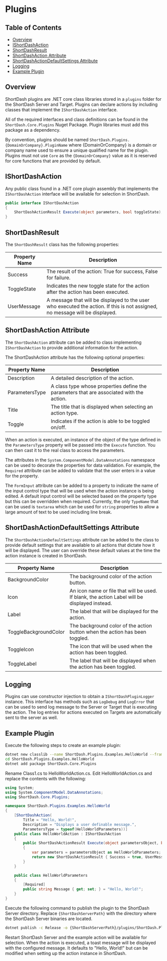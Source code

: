 # Plugins

## Table of Contents

* [Overview](#overview)
* [IShortDashAction](#ishortdashaction)
* [ShortDashResult](#shortdashresult)
* [ShortDashAction Attribute](#shortdashaction-attribute)
* [ShortDashActionDefaultSettings Attribute](#shortdashactiondefaultsettings-attribute)
* [Logging](#logging)
* [Example Plugin](#example-plugin)

## Overview

ShortDash plugins are .NET core class libraries stored in a `plugins` folder for the ShortDash Server and Target.  Plugins can declare actions by including classes that implement the `IShortDashAction` interface.

All of the required interfaces and class definitions can be found in the `ShortDash.Core.Plugins` Nuget Package.  Plugin libraries must add this package as a dependency.

By convention, plugins should be named `ShortDash.Plugins.{DomainOrCompany}.PluginName` where {DomainOrCompany} is a domain or company name used to ensure a unique qualified name for the plugin.  Plugins must not use `Core` as the `{DomainOrCompany}` value as it is reserved for core functions that are provided by default.

## IShortDashAction

Any public class found in a .NET core plugin assembly that implements the `IShortDashAction` interface will be available for selection in ShortDash.

```csharp
public interface IShortDashAction
{
    ShortDashActionResult Execute(object parameters, bool toggleState);
}
```

## ShortDashResult

The `ShortDashResult` class has the following properties:

Property Name | Description
------------- | -----------
Success | The result of the action: True for success, False for failure.
ToggleState | Indicates the new toggle state for the action after the action has been executed.
UserMessage | A message that will be displayed to the user who executed the action.  If this is not assigned, no message will be displayed.

## ShortDashAction Attribute

The `ShortDashAction` attribute can be added to class implementing `IShortDashAction` to provide additional information for the action.

The ShortDashAction attribute has the following optional properties:

Property Name | Description
------------- | -----------
Description | A detailed description of the action.
ParametersType | A class type whose properties define the parameters that are associated with the action. |
Title | The title that is displayed when selecting an action type.
Toggle | Indicates if the action is able to be toggled on/off.

When an action is executed, an instance of the object of the type defined in the `ParametersType` property will be passed into the `Execute` function.  You can then cast it to the real class to access the parameters.

The attributes in the `System.ComponentModel.DataAnnotations` namespace can be used to decorate the properties for data validation.  For example, the `Required` attribute can be added to validate that the user enters in a value for the property.

The `FormInput` attribute can be added to a property to indicate the name of the input control type that will be used when the action instance is being edited.  A default input control will be selected based on the property type but this can be overridden when required. Currently, the only `TypeName` that can be used is `textarea` which can be used for `string` properties to allow a large amount of text to be used including line break.

## ShortDashActionDefaultSettings Attribute

The `ShortDashActionDefaultSettings` attribute can be added to the class to provide default settings that are available to all actions that dictate how it will be displayed.  The user can override these default values at the time the action instance is created in ShortDash.

Property Name | Description
------------- | -----------
BackgroundColor | The background color of the action button.
Icon | An icon name or file that will be used.  If blank, the action Label will be displayed instead.
Label | The label that will be displayed for the action.
ToggleBackgroundColor | The background color of the action button when the action has been toggled.
ToggleIcon | The icon that will be used when the action has been toggled.
ToggleLabel | The label that will be displayed when the action has been toggled.

## Logging

Plugins can use constructor injection to obtain a `IShortDashPluginLogger` instance.  This interface has methods such as `LogDebug` and `LogError` that can be used to send log message to the Server or Target that is executing the action.  The log entries for actions executed on Targets are automatically sent to the server as well.

## Example Plugin

Execute the following steps to create an example plugin:

```bash
dotnet new classlib --name ShortDash.Plugins.Examples.HelloWorld --framework netcoreapp3.1
cd ShortDash.Plugins.Examples.HelloWorld
dotnet add package ShortDash.Core.Plugins
```

Rename Class1.cs to HelloWorldAction.cs.
Edit HelloWorldAction.cs and replace the contents with the following:

```csharp
using System;
using System.ComponentModel.DataAnnotations;
using ShortDash.Core.Plugins;

namespace ShortDash.Plugins.Examples.HelloWorld
{
    [ShortDashAction(
        Title = "Hello, World!",
        Description = "Displays a user definable message.",
        ParametersType = typeof(HelloWorldParameters))]
    public class HelloWorldAction : IShortDashAction
    {
        public ShortDashActionResult Execute(object parametersObject, bool toggleState)
        {
            var parameters = parametersObject as HelloWorldParameters;
            return new ShortDashActionResult { Success = true, UserMessage = parameters.Message };
        }
    }

    public class HelloWorldParameters
    {
        [Required]
        public string Message { get; set; } = "Hello, World!";
    }
}
```

Execute the following command to publish the plugin to the ShortDash Server directory.  Replace `{ShortDashServerPath}` with the directory where the ShortDash Server binaries are located.

```bash
dotnet publish -c Release -o {ShortDashServerPath}/plugins/ShortDash.Plugins.Examples.HelloWorld
```

Restart ShortDash Server and the example action will be available for selection.  When the action is executed, a toast message will be displayed with the configured message.  It defaults to "Hello, World!" but can be modified when setting up the action instance in ShortDash.
